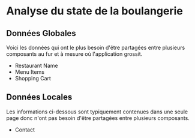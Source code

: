 # Analyse du state de la boulangerie

## Données Globales

Voici les données qui ont le plus besoin d'être partagées entre plusieurs composants au fur et à mesure où l'application grossit.

- Restaurant Name
- Menu Items
- Shopping Cart

## Données Locales

Les informations ci-dessous sont typiquement contenues dans une seule page donc n'ont pas besoin d'être partagées entre plusieurs composants.

- Contact